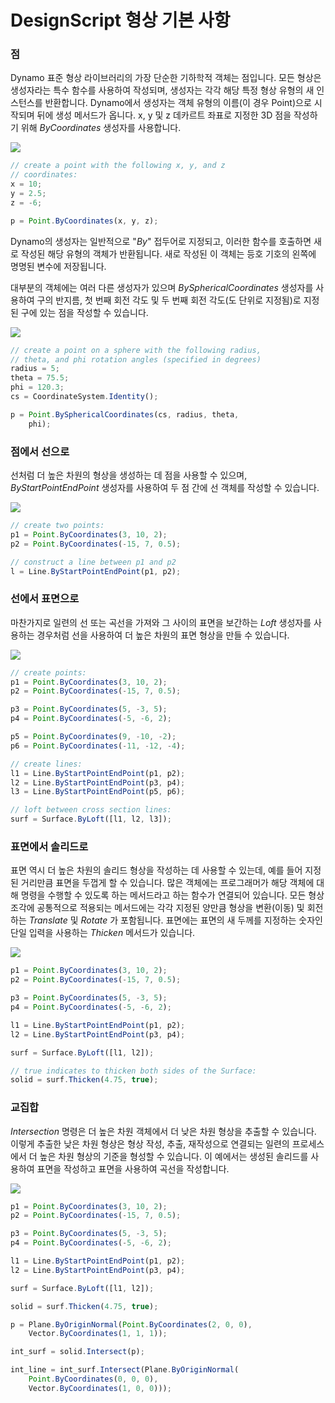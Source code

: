 # DesignScript 형상 기본 사항

### 점

Dynamo 표준 형상 라이브러리의 가장 단순한 기하학적 객체는 점입니다. 모든 형상은 생성자라는 특수 함수를 사용하여 작성되며, 생성자는 각각 해당 특정 형상 유형의 새 인스턴스를 반환합니다. Dynamo에서 생성자는 객체 유형의 이름(이 경우 Point)으로 시작되며 뒤에 생성 메서드가 옵니다. x, y 및 z 데카르트 좌표로 지정한 3D 점을 작성하기 위해 _ByCoordinates_ 생성자를 사용합니다.

![](../images/8-2/1/GeometryBasics\_01.png)

```js
// create a point with the following x, y, and z
// coordinates:
x = 10;
y = 2.5;
z = -6;

p = Point.ByCoordinates(x, y, z);
```

Dynamo의 생성자는 일반적으로 "_By_" 접두어로 지정되고, 이러한 함수를 호출하면 새로 작성된 해당 유형의 객체가 반환됩니다. 새로 작성된 이 객체는 등호 기호의 왼쪽에 명명된 변수에 저장됩니다.

대부분의 객체에는 여러 다른 생성자가 있으며 _BySphericalCoordinates_ 생성자를 사용하여 구의 반지름, 첫 번째 회전 각도 및 두 번째 회전 각도(도 단위로 지정됨)로 지정된 구에 있는 점을 작성할 수 있습니다.

![](../images/8-2/1/GeometryBasics\_02.png)

```js
// create a point on a sphere with the following radius,
// theta, and phi rotation angles (specified in degrees)
radius = 5;
theta = 75.5;
phi = 120.3;
cs = CoordinateSystem.Identity();

p = Point.BySphericalCoordinates(cs, radius, theta,
    phi);
```

### 점에서 선으로

선처럼 더 높은 차원의 형상을 생성하는 데 점을 사용할 수 있으며, _ByStartPointEndPoint_ 생성자를 사용하여 두 점 간에 선 객체를 작성할 수 있습니다.

![](../images/8-2/1/GeometryBasics\_03.png)

```js
// create two points:
p1 = Point.ByCoordinates(3, 10, 2);
p2 = Point.ByCoordinates(-15, 7, 0.5);

// construct a line between p1 and p2
l = Line.ByStartPointEndPoint(p1, p2);
```

### 선에서 표면으로

마찬가지로 일련의 선 또는 곡선을 가져와 그 사이의 표면을 보간하는 _Loft_ 생성자를 사용하는 경우처럼 선을 사용하여 더 높은 차원의 표면 형상을 만들 수 있습니다.

![](../images/8-2/1/GeometryBasics\_04.png)

```js
// create points:
p1 = Point.ByCoordinates(3, 10, 2);
p2 = Point.ByCoordinates(-15, 7, 0.5);

p3 = Point.ByCoordinates(5, -3, 5);
p4 = Point.ByCoordinates(-5, -6, 2);

p5 = Point.ByCoordinates(9, -10, -2);
p6 = Point.ByCoordinates(-11, -12, -4);

// create lines:
l1 = Line.ByStartPointEndPoint(p1, p2);
l2 = Line.ByStartPointEndPoint(p3, p4);
l3 = Line.ByStartPointEndPoint(p5, p6);

// loft between cross section lines:
surf = Surface.ByLoft([l1, l2, l3]);
```

### 표면에서 솔리드로

표면 역시 더 높은 차원의 솔리드 형상을 작성하는 데 사용할 수 있는데, 예를 들어 지정된 거리만큼 표면을 두껍게 할 수 있습니다. 많은 객체에는 프로그래머가 해당 객체에 대해 명령을 수행할 수 있도록 하는 메서드라고 하는 함수가 연결되어 있습니다. 모든 형상 조각에 공통적으로 적용되는 메서드에는 각각 지정된 양만큼 형상을 변환(이동) 및 회전하는 _Translate_ 및 _Rotate_ 가 포함됩니다. 표면에는 표면의 새 두께를 지정하는 숫자인 단일 입력을 사용하는 _Thicken_ 메서드가 있습니다.

![](../images/8-2/1/GeometryBasics\_05.png)

```js
p1 = Point.ByCoordinates(3, 10, 2);
p2 = Point.ByCoordinates(-15, 7, 0.5);

p3 = Point.ByCoordinates(5, -3, 5);
p4 = Point.ByCoordinates(-5, -6, 2);

l1 = Line.ByStartPointEndPoint(p1, p2);
l2 = Line.ByStartPointEndPoint(p3, p4);

surf = Surface.ByLoft([l1, l2]);

// true indicates to thicken both sides of the Surface:
solid = surf.Thicken(4.75, true);
```

### 교집합

_Intersection_ 명령은 더 높은 차원 객체에서 더 낮은 차원 형상을 추출할 수 있습니다. 이렇게 추출한 낮은 차원 형상은 형상 작성, 추출, 재작성으로 연결되는 일련의 프로세스에서 더 높은 차원 형상의 기준을 형성할 수 있습니다. 이 예에서는 생성된 솔리드를 사용하여 표면을 작성하고 표면을 사용하여 곡선을 작성합니다.

![](../images/8-2/1/GeometryBasics\_06.png)

```js
p1 = Point.ByCoordinates(3, 10, 2);
p2 = Point.ByCoordinates(-15, 7, 0.5);

p3 = Point.ByCoordinates(5, -3, 5);
p4 = Point.ByCoordinates(-5, -6, 2);

l1 = Line.ByStartPointEndPoint(p1, p2);
l2 = Line.ByStartPointEndPoint(p3, p4);

surf = Surface.ByLoft([l1, l2]);

solid = surf.Thicken(4.75, true);

p = Plane.ByOriginNormal(Point.ByCoordinates(2, 0, 0),
    Vector.ByCoordinates(1, 1, 1));

int_surf = solid.Intersect(p);

int_line = int_surf.Intersect(Plane.ByOriginNormal(
    Point.ByCoordinates(0, 0, 0),
    Vector.ByCoordinates(1, 0, 0)));
```
